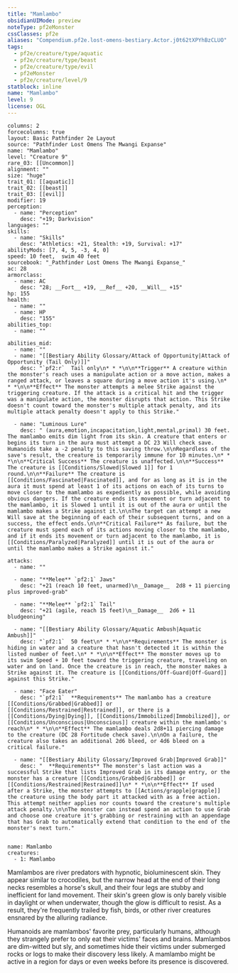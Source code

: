 ```yaml
---
title: "Mamlambo"
obsidianUIMode: preview
noteType: pf2eMonster
cssClasses: pf2e
aliases: "Compendium.pf2e.lost-omens-bestiary.Actor.j0t62tXPYhBzCLUO" 
tags:
  - pf2e/creature/type/aquatic
  - pf2e/creature/type/beast
  - pf2e/creature/type/evil
  - pf2eMonster
  - pf2e/creature/level/9
statblock: inline
name: "Mamlambo"
level: 9
license: OGL
---
```


```statblock
columns: 2
forcecolumns: true
layout: Basic Pathfinder 2e Layout
source: "Pathfinder Lost Omens The Mwangi Expanse"
name: "Mamlambo"
level: "Creature 9"
rare_03: [[Uncommon]]
alignment: ""
size: "huge"
trait_01: [[aquatic]]
trait_02: [[beast]]
trait_03: [[evil]]
modifier: 19
perception:
  - name: "Perception"
    desc: "+19; Darkvision"
languages: ""
skills:
  - name: "Skills"
    desc: "Athletics: +21, Stealth: +19, Survival: +17"
abilityMods: [7, 4, 5, -3, 4, 0]
speed: 10 feet,  swim 40 feet
sourcebook: "_Pathfinder Lost Omens The Mwangi Expanse_"
ac: 28
armorclass:
  - name: AC
    desc: "28; __Fort__ +19, __Ref__ +20, __Will__ +15"
hp: 155
health:
  - name: ""
  - name: HP
    desc: "155"
abilities_top:
  - name: ""

abilities_mid:
  - name: ""
  - name: "[[Bestiary Ability Glossary/Attack of Opportunity|Attack of Opportunity (Tail Only)]]"
    desc: "`pf2:r`  Tail only\n* * *\n\n**Trigger** A creature within the monster's reach uses a manipulate action or a move action, makes a ranged attack, or leaves a square during a move action it's using.\n* * *\n\n**Effect** The monster attempts a melee Strike against the triggering creature. If the attack is a critical hit and the trigger was a manipulate action, the monster disrupts that action. This Strike doesn't count toward the monster's multiple attack penalty, and its multiple attack penalty doesn't apply to this Strike."

  - name: "Luminous Lure"
    desc: " (aura,emotion,incapacitation,light,mental,primal) 30 feet. The mamlambo emits dim light from its skin. A creature that enters or begins its turn in the aura must attempt a DC 23 Will check save. Humanoids take a -2 penalty to this saving throw.\n\nRegardless of the save's result, the creature is temporarily immune for 10 minutes.\n* * *\n\n**Critical Success** The creature is unaffected.\n\n**Success** The creature is [[Conditions/Slowed|Slowed 1]] for 1 round.\n\n**Failure** The creature is [[Conditions/Fascinated|Fascinated]], and for as long as it is in the aura it must spend at least 1 of its actions on each of its turns to move closer to the mamlambo as expediently as possible, while avoiding obvious dangers. If the creature ends its movement or turn adjacent to the mamlambo, it is Slowed 1 until it is out of the aura or until the mamlambo makes a Strike against it.\n\nThe target can attempt a new Will save at the beginning of each of their subsequent turns, and on a success, the effect ends.\n\n**Critical Failure** As failure, but the creature must spend each of its actions moving closer to the mamlambo, and if it ends its movement or turn adjacent to the mamlambo, it is [[Conditions/Paralyzed|Paralyzed]] until it is out of the aura or until the mamlambo makes a Strike against it."

attacks:
  - name: ""

  - name: "**Melee** `pf2:1` Jaws"
    desc: "+21 (reach 10 feet, unarmed)\n__Damage__  2d8 + 11 piercing plus improved-grab"

  - name: "**Melee** `pf2:1` Tail"
    desc: "+21 (agile, reach 15 feet)\n__Damage__  2d6 + 11 bludgeoning"

  - name: "[[Bestiary Ability Glossary/Aquatic Ambush|Aquatic Ambush]]"
    desc: "`pf2:1`  50 feet\n* * *\n\n**Requirements** The monster is hiding in water and a creature that hasn't detected it is within the listed number of feet.\n* * *\n\n**Effect** The monster moves up to its swim Speed + 10 feet toward the triggering creature, traveling on water and on land. Once the creature is in reach, the monster makes a Strike against it. The creature is [[Conditions/Off-Guard|Off-Guard]] against this Strike."

  - name: "Face Eater"
    desc: "`pf2:1`  **Requirements** The mamlambo has a creature [[Conditions/Grabbed|Grabbed]] or [[Conditions/Restrained|Restrained]], or there is a [[Conditions/Dying|Dying]], [[Conditions/Immobilized|Immobilized]], or [[Conditions/Unconscious|Unconscious]] creature within the mamlambo's reach\n* * *\n\n**Effect** The mamlambo deals 2d8+11 piercing damage to the creature (DC 28 Fortitude check save).\n\nOn a failure, the creature also takes an additional 2d6 bleed, or 4d6 bleed on a critical failure."

  - name: "[[Bestiary Ability Glossary/Improved Grab|Improved Grab]]"
    desc: "  **Requirements** The monster's last action was a successful Strike that lists Improved Grab in its damage entry, or the monster has a creature [[Conditions/Grabbed|Grabbed]] or [[Conditions/Restrained|Restrained]]\n* * *\n\n**Effect** If used after a Strike, the monster attempts to [[Actions/grapple|grapple]] the creature using the body part it attacked with as a free action. This attempt neither applies nor counts toward the creature's multiple attack penalty.\n\nThe monster can instead spend an action to use Grab and choose one creature it's grabbing or restraining with an appendage that has Grab to automatically extend that condition to the end of the monster's next turn."
 
```

```encounter-table
name: Mamlambo
creatures:
  - 1: Mamlambo
```



Mamlambos are river predators with hypnotic, bioluminescent skin. They appear similar to crocodiles, but the narrow head at the end of their long necks resembles a horse's skull, and their four legs are stubby and inefficient for land movement. Their skin's green glow is only barely visible in daylight or when underwater, though the glow is difficult to resist. As a result, they're frequently trailed by fish, birds, or other river creatures ensnared by the alluring radiance.

Humanoids are mamlambos' favorite prey, particularly humans, although they strangely prefer to only eat their victims' faces and brains. Mamlambos are dim-witted but sly, and sometimes hide their victims under submerged rocks or logs to make their discovery less likely. A mamlambo might be active in a region for days or even weeks before its presence is discovered.
